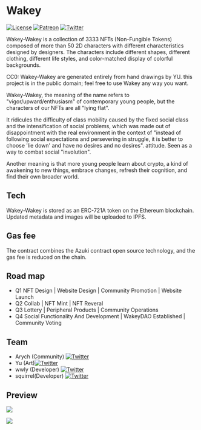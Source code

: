 
# Wakey 

[![License](https://img.shields.io/badge/license-CC0-blue.svg)](https://github.com/sparklinlabs/superpowers-asset-packs/blob/master/LICENSE.txt)
[![Patreon](https://img.shields.io/badge/patreon-support%20us-brightgreen.svg)](https://wakey.space)
[![Twitter](https://img.shields.io/twitter/follow/wakey_Space.svg?style=social)](https://twitter.com/wakey_Space)

Wakey-Wakey is a collection of 3333 NFTs (Non-Fungible Tokens) composed of more than 50 2D characters with different characteristics designed by designers. The characters include different shapes, different clothing, different life styles, and color-matched display of colorful backgrounds.

CC0: Wakey-Wakey are generated entirely from hand drawings by YU. this project is in the public domain; feel free to use Wakey any way you want.

Wakey-Wakey, the meaning of the name refers to "vigor/upward/enthusiasm" of contemporary young people, but the characters of our NFTs are all "lying flat".

It ridicules the difficulty of class mobility caused by the fixed social class and the intensification of social problems, which was made out of disappointment with the real environment in the context of "instead of following social expectations and persevering in struggle, it is better to choose 'lie down' and have no desires and no desires". attitude. Seen as a way to combat social "involution".

Another meaning is that more young people learn about crypto, a kind of awakening to new things, embrace changes, refresh their cognition, and find their own broader world.

## Tech

Wakey-Wakey is stored as an ERC-721A token on the Ethereum blockchain. Updated metadata and images will be uploaded to IPFS.

## Gas fee

The contract combines the Azuki contract open source technology, and the gas fee is reduced on the chain.

## Road map
* Q1  NFT Design | Website Design |  Community Promotion | Website Launch
* Q2  Collab | NFT Mint | NFT Reveral
* Q3  Lottery | Peripheral Products | Community Operations
* Q4  Social Functionality And Development | WakeyDAO Established | Community Voting

## Team
* Arych (Community) [![Twitter](https://img.shields.io/twitter/follow/arych_kun.svg?style=social)](https://twitter.com/arych_kun)
* Yu (Art)[![Twitter](https://img.shields.io/twitter/follow/EeeRoxanne.svg?style=social)](https://twitter.com/EeeRoxanne)
* wwly (Developer) [![Twitter](https://img.shields.io/twitter/follow/wwly_holder.svg?style=social)](https://twitter.com/wwly_holder)
* squirrel(Developer) [![Twitter](https://img.shields.io/twitter/follow/lakesquirrel.svg?style=social)](https://twitter.com/lakesquirrel)

## Preview

[![](https://pbs.twimg.com/profile_banners/1496734806234722304/1646546153/1500x500)](https://pbs.twimg.com/profile_banners/1496734806234722304/1646546153/1500x500)

[![](https://pbs.twimg.com/profile_banners/1364127534619578375/1646935624/1500x500)](https://pbs.twimg.com/profile_banners/1364127534619578375/1646935624/1500x500)
